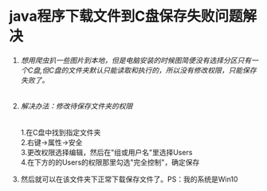 # java程序下载文件到C盘保存失败问题解决

1. ###### 想用爬虫扒一些图片到本地，但是电脑安装的时候图简便没有选择分区只有一个C盘,但C盘的文件夹默认只能读取和执行的，所以没有修改权限，只能保存失败了。

2. ###### 解决办法：修改待保存文件夹的权限    
    1.在C盘中找到指定文件夹    
    2.右键→属性→安全    
    3.更改权限选择编辑，然后在"组或用户名"里选择Users    
    4.在下方的的Users的权限那里勾选"完全控制"，确定保存

3. 然后就可以在该文件夹下正常下载保存文件了。PS：我的系统是Win10
